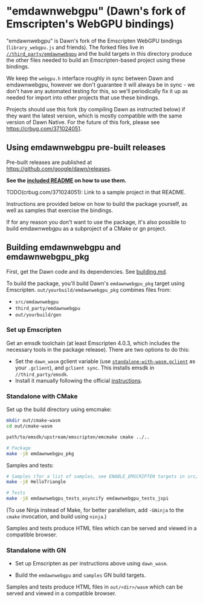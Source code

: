 # "emdawnwebgpu" (Dawn's fork of Emscripten's WebGPU bindings)

"emdawnwebgpu" is Dawn's fork of the Emscripten WebGPU bindings
(`library_webgpu.js` and friends). The forked files live in
[`//third_party/emdawnwebgpu`](../third_party/emdawnwebgpu/)
and the build targets in this directory produce the other files needed to build
an Emscripten-based project using these bindings.

We keep the `webgpu.h` interface roughly in sync between Dawn and emdawnwebgpu,
however we don't guarantee it will always be in sync - we don't have any
automated testing for this, so we'll periodically fix
it up as needed for import into other projects that use these bindings.

Projects should use this fork (by compiling Dawn as instructed below) if they
want the latest version, which is mostly compatible with the same version of Dawn
Native. For the future of this fork, please see <https://crbug.com/371024051>.

## Using emdawnwebgpu pre-built releases

Pre-built releases are published at <https://github.com/google/dawn/releases>.

**See the [included README](./pkg/README.md) on how to use them.**

TODO(crbug.com/371024051): Link to a sample project in that README.

Instructions are provided below on how to build the package yourself, as well as
samples that exercise the bindings.

If for any reason you don't want to use the package, it's also possible to
build emdawnwebgpu as a subproject of a CMake or gn project.

## Building emdawnwebgpu and emdawnwebgpu_pkg

First, get the Dawn code and its dependencies.
See [building.md](../../docs/building.md).

To build the package, you'll build Dawn's `emdawnwebgpu_pkg` target using
Emscripten. `out/yourbuild/emdawnwebgpu_pkg` combines files from:
- `src/emdawnwebgpu`
- `third_party/emdawnwebgpu`
- `out/yourbuild/gen`

### Set up Emscripten

Get an emsdk toolchain (at least Emscripten 4.0.3, which includes the necessary
tools in the package release). There are two options to do this:

- Set the `dawn_wasm` gclient variable (use
  [`standalone-with-wasm.gclient`](../../scripts/standalone-with-wasm.gclient)
  as your `.gclient`), and `gclient sync`.
  This installs emsdk in `//third_party/emsdk`.
- Install it manually following the official
  [instructions](https://emscripten.org/docs/getting_started/downloads.html#installation-instructions-using-the-emsdk-recommended).

### Standalone with CMake

Set up the build directory using emcmake:

```sh
mkdir out/cmake-wasm
cd out/cmake-wasm

path/to/emsdk/upstream/emscripten/emcmake cmake ../..

# Package
make -j8 emdawnwebgpu_pkg
```

Samples and tests:

```sh
# Samples (for a list of samples, see ENABLE_EMSCRIPTEN targets in src/dawn/samples/CMakeLists.txt)
make -j8 HelloTriangle

# Tests
make -j8 emdawnwebgpu_tests_asyncify emdawnwebgpu_tests_jspi
```

(To use Ninja instead of Make, for better parallelism, add `-GNinja` to the
`cmake` invocation, and build using `ninja`.)

Samples and tests produce HTML files which can be served and viewed in a compatible browser.

### Standalone with GN

- Set up Emscripten as per instructions above using `dawn_wasm`.

- Build the `emdawnwebgpu` and `samples` GN build targets.

Samples and tests produce HTML files in `out/<dir>/wasm` which can be served and viewed in a compatible browser.
